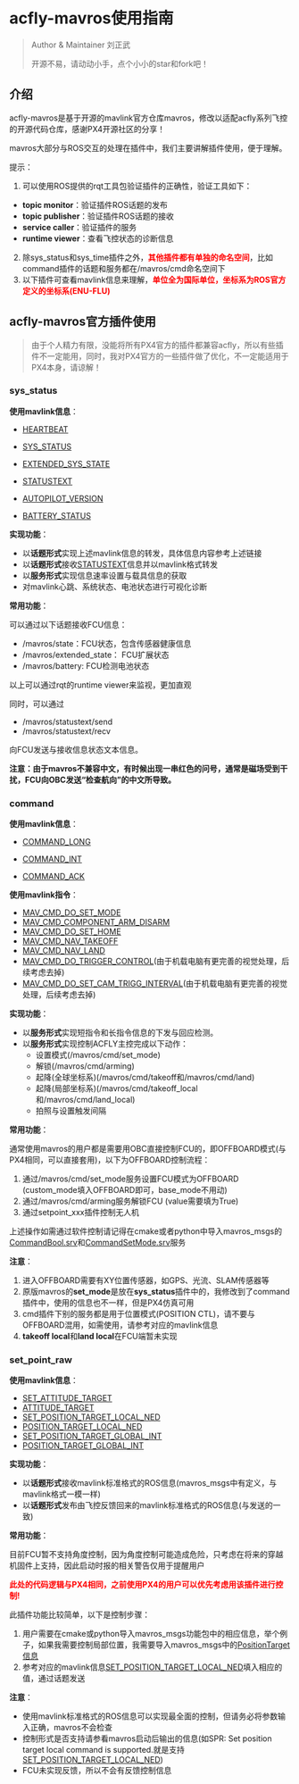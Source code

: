 # acfly-mavros使用指南

>Author & Maintainer 刘正武
>
>开源不易，请动动小手，点个小小的star和fork吧！

## 介绍

acfly-mavros是基于开源的mavlink官方仓库mavros，修改以适配acfly系列飞控的开源代码仓库，感谢PX4开源社区的分享！

mavros大部分与ROS交互的处理在插件中，我们主要讲解插件使用，便于理解。



提示：

1. 可以使用ROS提供的rqt工具包验证插件的正确性，验证工具如下：

- **topic monitor**：验证插件ROS话题的发布
- **topic publisher**：验证插件ROS话题的接收
- **service caller**：验证插件的服务
- **runtime viewer**：查看飞控状态的诊断信息

2. 除sys_status和sys_time插件之外，<strong style="color:red;">其他插件都有单独的命名空间</strong>，比如command插件的话题和服务都在/mavros/cmd命名空间下
3. 以下插件可查看mavlink信息来理解，<strong style="color:red;">单位全为国际单位，坐标系为ROS官方定义的坐标系(ENU-FLU)</strong>

## acfly-mavros官方插件使用

> 由于个人精力有限，没能将所有PX4官方的插件都兼容acfly，所以有些插件不一定能用，同时，我对PX4官方的一些插件做了优化，不一定能适用于PX4本身，请谅解！

### sys_status

**使用mavlink信息**：

- [HEARTBEAT](https://mavlink.io/zh/messages/common.html#HEARTBEAT)
- [SYS_STATUS](https://mavlink.io/zh/messages/common.html#SYS_STATUS)

- [EXTENDED_SYS_STATE](https://mavlink.io/zh/messages/common.html#EXTENDED_SYS_STATE)

- [STATUSTEXT](https://mavlink.io/zh/messages/common.html#STATUSTEXT)

- [AUTOPILOT_VERSION](https://mavlink.io/zh/messages/common.html#AUTOPILOT_VERSION)

- [BATTERY_STATUS](https://mavlink.io/zh/messages/common.html#BATTERY_STATUS)

**实现功能**：

- 以**话题形式**实现上述mavlink信息的转发，具体信息内容参考上述链接
- 以**话题形式**接收[STATUSTEXT](https://mavlink.io/zh/messages/common.html#STATUSTEXT)信息并以mavlink格式转发
- 以**服务形式**实现信息速率设置与载具信息的获取
- 对mavlink心跳、系统状态、电池状态进行可视化诊断

**常用功能**：

可以通过以下话题接收FCU信息：

- /mavros/state：FCU状态，包含传感器健康信息
- /mavros/extended_state： FCU扩展状态
- /mavros/battery: FCU检测电池状态

以上可以通过rqt的runtime viewer来监视，更加直观

同时，可以通过

- /mavros/statustext/send
- /mavros/statustext/recv

向FCU发送与接收信息状态文本信息。

**注意：由于mavros不兼容中文，有时候出现一串红色的问号，通常是磁场受到干扰，FCU向OBC发送“检查航向”的中文所导致。**

### command

**使用mavlink信息**：

- [COMMAND_LONG](https://mavlink.io/zh/messages/common.html#COMMAND_LONG)

- [COMMAND_INT](https://mavlink.io/zh/messages/common.html#COMMAND_INT)

- [COMMAND_ACK](https://mavlink.io/zh/messages/common.html#COMMAND_ACK)

**使用mavlink指令**：

- [MAV_CMD_DO_SET_MODE](https://mavlink.io/zh/messages/common.html#MAV_CMD_DO_SET_MODE)
- [MAV_CMD_COMPONENT_ARM_DISARM](https://mavlink.io/zh/messages/common.html#MAV_CMD_COMPONENT_ARM_DISARM)
- [MAV_CMD_DO_SET_HOME](https://mavlink.io/zh/messages/common.html#MAV_CMD_DO_SET_HOME)
- [MAV_CMD_NAV_TAKEOFF](https://mavlink.io/zh/messages/common.html#MAV_CMD_NAV_TAKEOFF)
- [MAV_CMD_NAV_LAND](https://mavlink.io/zh/messages/common.html#MAV_CMD_NAV_LAND)
- [MAV_CMD_DO_TRIGGER_CONTROL](https://mavlink.io/zh/messages/common.html#MAV_CMD_DO_TRIGGER_CONTROL)(由于机载电脑有更完善的视觉处理，后续考虑去掉)
- [MAV_CMD_DO_SET_CAM_TRIGG_INTERVAL](https://mavlink.io/zh/messages/common.html#MAV_CMD_DO_SET_CAM_TRIGG_INTERVAL)(由于机载电脑有更完善的视觉处理，后续考虑去掉)

**实现功能**：

- 以**服务形式**实现短指令和长指令信息的下发与回应检测。
- 以**服务形式**实现控制ACFLY主控完成以下动作：
  - 设置模式(/mavros/cmd/set_mode)
  - 解锁(/mavros/cmd/arming)
  - 起降(全球坐标系)(/mavros/cmd/takeoff和/mavros/cmd/land)
  - 起降(局部坐标系)(/mavros/cmd/takeoff_local和/mavros/cmd/land_local)
  - 拍照与设置触发间隔

**常用功能**：

通常使用mavros的用户都是需要用OBC直接控制FCU的，即OFFBOARD模式(与PX4相同，可以直接套用)，以下为OFFBOARD控制流程：

1. 通过/mavros/cmd/set_mode服务设置FCU模式为OFFBOARD (custom_mode填入OFFBOARD即可，base_mode不用动)
1. 通过/mavros/cmd/arming服务解锁FCU (value需要填为True)
1. 通过setpoint_xxx插件控制无人机

上述操作如需通过软件控制请记得在cmake或者python中导入mavros_msgs的[CommandBool.srv](mavros_msgs/srv/CommandBool.srv)和[CommandSetMode.srv](mavros_msgs/srv/CommandSetMode.srv)服务

**注意**：

1. 进入OFFBOARD需要有XY位置传感器，如GPS、光流、SLAM传感器等
2. 原版mavros的**set_mode**是放在**sys_status**插件中的，我修改到了command插件中，使用的信息也不一样，但是PX4仿真可用
3. cmd插件下别的服务都是用于位置模式(POSITION CTL)，请不要与OFFBOARD混用，如需使用，请参考对应的mavlink信息
4. **takeoff local**和**land local**在FCU端暂未实现

### set_point_raw

**使用mavlink信息**：

- [SET_ATTITUDE_TARGET](https://mavlink.io/zh/messages/common.html#SET_ATTITUDE_TARGET)
- [ATTITUDE_TARGET](https://mavlink.io/zh/messages/common.html#ATTITUDE_TARGET)
- [SET_POSITION_TARGET_LOCAL_NED](https://mavlink.io/zh/messages/common.html#SET_POSITION_TARGET_LOCAL_NED)
- [POSITION_TARGET_LOCAL_NED](https://mavlink.io/zh/messages/common.html#POSITION_TARGET_LOCAL_NED)
- [SET_POSITION_TARGET_GLOBAL_INT](https://mavlink.io/zh/messages/common.html#SET_POSITION_TARGET_GLOBAL_INT)
- [POSITION_TARGET_GLOBAL_INT](https://mavlink.io/zh/messages/common.html#POSITION_TARGET_GLOBAL_INT)

**实现功能**：

- 以**话题形式**接收mavlink标准格式的ROS信息(mavros_msgs中有定义，与mavlink格式一模一样)
- 以**话题形式**发布由飞控反馈回来的mavlink标准格式的ROS信息(与发送的一致)

**常用功能**：

目前FCU暂不支持角度控制，因为角度控制可能造成危险，只考虑在将来的穿越机固件上支持，因此启动时报的相关警告仅用于提醒用户

<strong style="color:red;">此处的代码逻辑与PX4相同，之前使用PX4的用户可以优先考虑用该插件进行控制!</strong>

此插件功能比较简单，以下是控制步骤：

1. 用户需要在cmake或python导入mavros_msgs功能包中的相应信息，举个例子，如果我需要控制局部位置，我需要导入mavros_msgs中的[PositionTarget信息](mavros_msgs/msg/PositionTarget.msg)
2. 参考对应的mavlink信息[SET_POSITION_TARGET_LOCAL_NED](https://mavlink.io/zh/messages/common.html#SET_POSITION_TARGET_LOCAL_NED)填入相应的值，通过话题发送

**注意**：

- 使用mavlink标准格式的ROS信息可以实现最全面的控制，但请务必将参数输入正确，mavros不会检查
- 控制形式是否支持请参看mavros启动后输出的信息(如SPR: Set position target local command is supported.就是支持[SET_POSITION_TARGET_LOCAL_NED](https://mavlink.io/zh/messages/common.html#SET_POSITION_TARGET_LOCAL_NED))
- FCU未实现反馈，所以不会有反馈控制信息